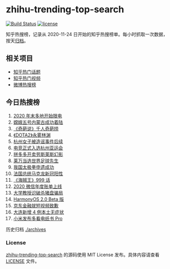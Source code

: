 # zhihu-trending-top-search

[![Build Status](https://github.com/justjavac/zhihu-trending-top-search/workflows/ci/badge.svg?branch=main)](https://github.com/justjavac/zhihu-trending-top-search/actions)
[![license](https://img.shields.io/github/license/justjavac/zhihu-trending-top-search)](https://github.com/justjavac/zhihu-trending-top-search/blob/main/LICENSE)

知乎热搜榜，记录从 2020-11-24 日开始的知乎热搜榜单。每小时抓取一次数据，按天[归档](./archives)。

## 相关项目

- [知乎热门话题](https://github.com/justjavac/zhihu-trending-hot-questions)
- [知乎热门视频](https://github.com/justjavac/zhihu-trending-hot-video)
- [微博热搜榜](https://github.com/justjavac/weibo-trending-hot-search)

## 今日热搜榜

<!-- BEGIN -->
<!-- 最后更新时间 Fri Dec 18 2020 18:07:36 GMT+0800 (CST) -->
1. [2020 年末多地开始限电](https://www.zhihu.com/search?q=限电)
1. [嫦娥五号内蒙古成功着陆](https://www.zhihu.com/search?q=嫦娥五号)
1. [《奇葩说》千人奇葩捞](https://www.zhihu.com/search?q=奇葩说)
1. [《DOTA2》永雾林渊](https://www.zhihu.com/search?q=dota2)
1. [杭州女子被造谣事件后续](https://www.zhihu.com/search?q=女子被冤枉出轨)
1. [电竞正式入选杭州亚运会](https://www.zhihu.com/search?q=电竞入亚)
1. [拼多多开卖劳斯莱斯幻影](https://www.zhihu.com/search?q=拼多多劳斯莱斯)
1. [莱万当选世界足球先生](https://www.zhihu.com/search?q=莱万)
1. [我国太极拳申遗成功](https://www.zhihu.com/search?q=太极拳)
1. [法国总统马克龙新冠阳性](https://www.zhihu.com/search?q=马克龙新冠)
1. [《海贼王》999 话](https://www.zhihu.com/search?q=海贼王)
1. [2020 微信年度账单上线](https://www.zhihu.com/search?q=微信年度账单)
1. [大学教授识破杀猪盘骗局](https://www.zhihu.com/search?q=杀猪盘)
1. [HarmonyOS 2.0 Beta 版](https://www.zhihu.com/search?q=鸿蒙os2.0)
1. [京东金融就短视频致歉](https://www.zhihu.com/search?q=京东金融)
1. [大连新增 4 例本土无症状](https://www.zhihu.com/search?q=大连疫情)
1. [小米发布多看电纸书 Pro](https://www.zhihu.com/search?q=小米电纸书)
<!-- END -->

历史归档 [./archives](./archives)

### License

[zhihu-trending-top-search](https://github.com/justjavac/zhihu-trending-top-search) 的源码使用 MIT License 发布。具体内容请查看 [LICENSE](./LICENSE) 文件。
